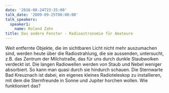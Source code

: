 ```yaml
---
date: '2016-08-24T23:35:00'
talk_date: '2009-09-25T00:00:00'
talk_speakers:
  speaker1:
    name: Roland Zahn
title: Das andere Fenster - Radioastronomie für Amateure
---
```

Weit entfernte Objekte, die im sichtbaren Licht nicht mehr auszumachen sind, werden heute über die Radiostrahlung, die sie aussenden, untersucht, z.B. das Zentrum der Milchstraße, das für uns durch dunkle Staubwolken verdeckt ist. Die langen Radiowellen werden von Staub und Nebel weniger absorbiert. So kann man quasi durch sie hindurch schauen. Die Sternwarte Bad Kreuznach ist dabei, ein eigenes kleines Radioteleskop zu installieren, mit dem die Sternfreunde in Sonne und Jupiter horchen wollen. Wie funktioniert das?